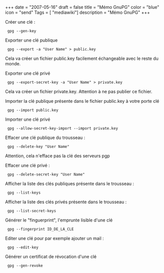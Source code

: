 +++
date = "2007-05-16"
draft = false
title = "Mémo GnuPG"
color = "blue"
icon = "send"
Tags = [ "mediawiki"]
description = "Mémo GnuPG"
+++

Créer une clé :

     gpg --gen-key

Exporter une clé publique

     gpg --export -a "User Name" > public.key

Cela va créer un fichier public.key facilement échangeable avec le reste
du monde.

Exporter une clé privé

     gpg --export-secret-key -a "User Name" > private.key

Cela va créer un fichier private.key. Attention à ne pas publier ce
fichier.

Importer la clé publique présente dans le fichier public.key à votre
porte clé

     gpg --import public.key

Importer une clé privé

     gpg --allow-secret-key-import --import private.key

Effacer une clé publique du trousseau :

     gpg --delete-key "User Name"

Attention, cela n'efface pas la clé des serveurs pgp

Effacer une clé privé :

     gpg --delete-secret-key "User Name"

Afficher la liste des clés publiques présente dans le trousseau :

     gpg --list-keys

Afficher la liste des clés privés présente dans le trousseau :

     gpg --list-secret-keys

Générer le "finguerprint", l'emprunte lisible d'une clé

     gpg --fingerprint ID_DE_LA_CLE

Editer une clé pour par exemple ajouter un mail :

     gpg --edit-key

Générer un certificat de révocation d'une clé

     gpg --gen-revoke

